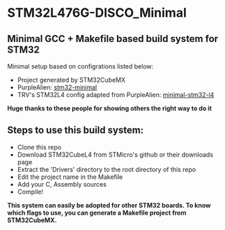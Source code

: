 # STM32L476G-DISCO_Minimal
## Minimal GCC + Makefile based build system for STM32

Minimal setup based on configrations listed below:
- Project generated by STM32CubeMX
- PurpleAlien: [stm32-minimal](https://github.com/PurpleAlien/stm32-minimal)
- TRV's STM32L4 config adapted from PurpleAlien: [minimal-stm32-l4](https://github.com/trv/MT_LEDs/tree/minimal-stm32-l4)

**Huge thanks to these people for showing others the right way to do it**

## Steps to use this build system:
- Clone this repo
- Download STM32CubeL4 from STMicro's github or their downloads page
- Extract the 'Drivers' directory to the root directory of this repo
- Edit the project name in the Makefile
- Add your C, Assembly sources
- Compile!

**This system can easily be adopted for other STM32 boards. To know which flags to use, you can generate a Makefile project from STM32CubeMX.**
